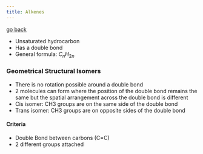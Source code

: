 ```yaml
---
title: Alkenes
---
```


[go back](11Subjects/11Chemistry.md)

- Unsaturated hydrocarbon
- Has a double bond
- General formula: $C_n H_{2n}$

### **Geometrical Structural Isomers**
- There is no rotation possible around a double bond
- 2 molecules can form where the position of the double bond remains the same but the spatial arrangement across the double bond is different
- Cis isomer: CH3 groups are on the same side of the double bond
- Trans isomer: CH3 groups are on opposite sides of the double bond
#### Criteria
- Double Bond between carbons (C=C)
- 2 different groups attached